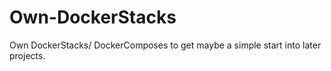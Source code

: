 # Own-DockerStacks
Own DockerStacks/ DockerComposes to get maybe a simple start into later projects.
